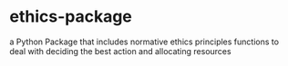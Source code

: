 # ethics-package
a Python Package that includes normative ethics principles functions to deal with deciding the best action and allocating resources

